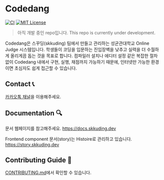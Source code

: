 # Codedang

[![CI](https://github.com/skkuding/next/actions/workflows/ci.yml/badge.svg)](https://github.com/skkuding/next/actions/workflows/ci.yml)
[![MIT License](https://img.shields.io/github/license/skkuding/next)](https://github.com/skkuding/next/blob/main/LICENSE)

> 아직 개발 중인 repo입니다. This repo is currently under development.

Codedang은 스꾸딩(skkuding) 팀에서 만들고 관리하는 성균관대학교 Online Judge 시스템입니다.
학생들이 코딩을 입문하는 진입장벽을 낮추고 실력을 더 수월하게 올리게끔 돕는 것을 목표로 합니다.
컴파일러 설치나 에디터 설정 같은 복잡한 절차 없이 Codedang 내에서 구현, 실행, 채점까지 가능하기 때문에, 인터넷만 가능한 환경이면 초심자도 쉽게 접근할 수 있습니다.

## Contact 📞

[카카오톡 채널](https://pf.kakao.com/_UKraK/chat)을 이용해주세요.

## Documentation 🔍

문서 웹페이지를 참고해주세요. https://docs.skkuding.dev

Frontend component 문서(story)는 Histoire로 관리하고 있습니다. https://story.skkuding.dev

## Contributing Guide 👏

[CONTRIBUTING.md](CONTRIBUTING.md)에서 확인할 수 있습니다.
